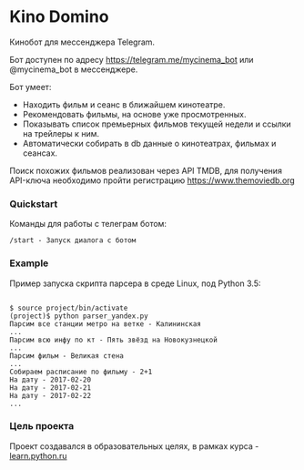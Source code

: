 # Kino Domino

Кинобот для мессенджера Telegram. 

Бот доступен по адресу https://telegram.me/mycinema_bot или @mycinema_bot в мессенджере.
 
Бот умеет:
* Находить фильм и сеанс в ближайшем кинотеатре.
* Рекомендовать фильмы, на основе уже просмотренных.
* Показывать список премьерных фильмов текущей недели и ссылки на трейлеры к ним.
* Автоматически собирать в db данные о кинотеатрах, фильмах и сеансах.

Поиск похожих фильмов реализован через API TMDB, для получения API-ключа необходимо пройти регистрацию https://www.themoviedb.org


### Quickstart
Команды для работы с телеграм ботом:

```#!bash
/start - Запуск диалога с ботом 
```
### Example

Пример запуска скрипта парсера в среде Linux, под Python 3.5:
```#!bash

$ source project/bin/activate
(project)$ python parser_yandex.py
Парсим все станции метро на ветке - Калининская
...
Парсим всю инфу по кт - Пять звёзд на Новокузнецкой
...
Парсим фильм - Великая стена
...
Собираем расписание по фильму - 2+1
На дату - 2017-02-20
На дату - 2017-02-21
На дату - 2017-02-22
...
```



### Цель проекта

Проект создавался в образовательных целях, в рамках курса - [learn.python.ru](https://learn.python.ru/)
